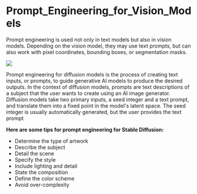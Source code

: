# Prompt_Engineering_for_Vision_Models
Prompt engineering is used not only in text models but also in vision models. Depending on the vision model, they may use text prompts, but can also work with pixel coordinates, bounding boxes, or segmentation masks.

![](https://encrypted-tbn0.gstatic.com/images?q=tbn:ANd9GcTkq4KRHz_FBMATU1b69VhM2HgqoaaLkCLCqw&usqp=CAU)

Prompt engineering for diffusion models is the process of creating text inputs, or prompts, to guide generative AI models to produce the desired outputs. In the context of diffusion models, prompts are text descriptions of a subject that the user wants to create using an AI image generator. Diffusion models take two primary inputs, a seed integer and a text prompt, and translate them into a fixed point in the model's latent space. The seed integer is usually automatically generated, but the user provides the text prompt

**Here are some tips for prompt engineering for Stable Diffusion:**
- Determine the type of artwork
- Describe the subject
- Detail the scene
- Specify the style
- Include lighting and detail
- State the composition
- Define the color scheme
- Avoid over-complexity 


